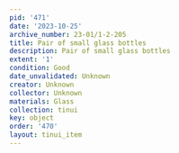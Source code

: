 ```yaml
---
pid: '471'
date: '2023-10-25'
archive_number: 23-01/1-2-205
title: Pair of small glass bottles
description: Pair of small glass bottles
extent: '1'
condition: Good
date_unvalidated: Unknown
creator: Unknown
collector: Unknown
materials: Glass
collection: tinui
key: object
order: '470'
layout: tinui_item
---
```

